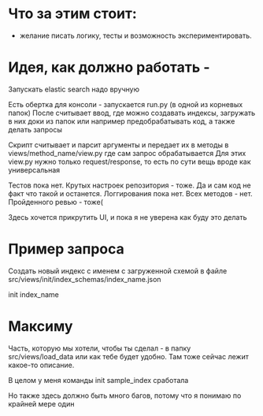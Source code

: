 # Что за этим стоит:
 - желание писать логику, тесты и возможность экспериментировать.

# Идея, как должно работать - 

Запускать elastic search надо вручную

Есть обертка для консоли - запускается run.py (в одной из корневых папок)
После считывает ввод, где можно создавать индексы, загружать в них доки из папок или например предобрабатывать код,
а также делать запросы

Скрипт считывает и парсит аргументы и передает их в методы в views/method_name/view.py где сам запрос обрабатывается
Для этих view.py нужно только request/response, то есть по сути вещь вроде как универсальная

Тестов пока нет. Крутых настроек репозитория - тоже. Да и сам код не факт что такой и останется.
Логгирования пока нет. Всех методов - нет. Пройденного ревью - тоже(
    
Здесь хочется прикрутить UI, и пока я не уверена как буду это делать


# Пример запроса

Создать новый индекс c именем с загруженной схемой в файле src/views/init/index_schemas/index_name.json

init index_name

# Максиму

Часть, которую мы хотели, чтобы ты сделал - в папку src/views/load_data или как тебе будет удобно. Там тоже сейчас лежит какое-то описание.

В целом у меня команды init sample_index сработала

Но также здесь должно быть много багов, потому что я понимаю по крайней мере один
